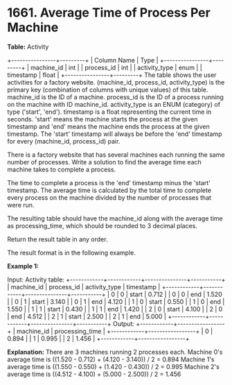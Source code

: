# 1661. Average Time of Process Per Machine

**Table:** Activity

+----------------+---------+
| Column Name | Type |
+----------------+---------+
| machine_id | int |
| process_id | int |
| activity_type | enum |
| timestamp | float |
+----------------+---------+
The table shows the user activities for a factory website.
(machine_id, process_id, activity_type) is the primary key (combination of columns with unique values) of this table.
machine_id is the ID of a machine.
process_id is the ID of a process running on the machine with ID machine_id.
activity_type is an ENUM (category) of type ('start', 'end').
timestamp is a float representing the current time in seconds.
'start' means the machine starts the process at the given timestamp and 'end' means the machine ends the process at the given timestamp.
The 'start' timestamp will always be before the 'end' timestamp for every (machine_id, process_id) pair.

There is a factory website that has several machines each running the same number of processes. Write a solution to find the average time each machine takes to complete a process.

The time to complete a process is the 'end' timestamp minus the 'start' timestamp. The average time is calculated by the total time to complete every process on the machine divided by the number of processes that were run.

The resulting table should have the machine_id along with the average time as processing_time, which should be rounded to 3 decimal places.

Return the result table in any order.

The result format is in the following example.

**Example 1:**

Input:
Activity table:
+------------+------------+---------------+-----------+
| machine_id | process_id | activity_type | timestamp |
+------------+------------+---------------+-----------+
| 0 | 0 | start | 0.712 |
| 0 | 0 | end | 1.520 |
| 0 | 1 | start | 3.140 |
| 0 | 1 | end | 4.120 |
| 1 | 0 | start | 0.550 |
| 1 | 0 | end | 1.550 |
| 1 | 1 | start | 0.430 |
| 1 | 1 | end | 1.420 |
| 2 | 0 | start | 4.100 |
| 2 | 0 | end | 4.512 |
| 2 | 1 | start | 2.500 |
| 2 | 1 | end | 5.000 |
+------------+------------+---------------+-----------+
Output:
+------------+-----------------+
| machine_id | processing_time |
+------------+-----------------+
| 0 | 0.894 |
| 1 | 0.995 |
| 2 | 1.456 |
+------------+-----------------+

**Explanation:**
There are 3 machines running 2 processes each.
Machine 0's average time is ((1.520 - 0.712) + (4.120 - 3.140)) / 2 = 0.894
Machine 1's average time is ((1.550 - 0.550) + (1.420 - 0.430)) / 2 = 0.995
Machine 2's average time is ((4.512 - 4.100) + (5.000 - 2.500)) / 2 = 1.456
